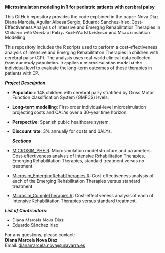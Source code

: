 **Microsimulation modeling in R for pediatric patients with cerebral palsy**

This GitHub repository provides the code explained in the paper: Nova Díaz Diana Marcela, Aguilar Albesa Sergio, Eduardo Sánchez-Iriso.
Cost-Effectiveness Analysis of Intensive and Emerging Rehabilitation Therapies in Children with Cerebral Palsy: Real-World Evidence and Microsimulation Modelling


This repository includes the R scripts used to perform a cost-effectiveness analysis of Intensive and Emerging Rehabilitation Therapies in children with cerebral palsy (CP). The analysis uses real-world clinical data collected from our study population. It applies a microsimulation model at the individual level to evaluate the long-term outcomes of these therapies in patients with CP.

  ***Project Description***

- **Population**: 148 children with cerebral palsy stratified by Gross Motor Function Classification System (GMFCS) levels.
- **Long-term modelling**: First-order individual-level microsimulation projecting costs and QALYs over a 30-year time horizon.
- **Perspective**: Spanish public healthcare system.
- **Discount rate**: 3% annually for costs and QALYs.

  ***Sections***

- [MICROSIM_PHE.R](MICROSIM_PHE.R): Microsimulation model structure and parameters. Cost-effectiveness analysis of Intensive Rehabilitation Therapies, Emerging Rehabilitation Therapies, standard treatment versus no treatment.
- [Microsim_EmergingRehabTherapies.R](Microsim_EmergingRehabTherapies.R): Cost-effectiveness analysis of each of the Emerging Rehabilitation Therapies versus standard treatment.
- [Microsim_CompleTherapies.R](Microsim_CompleTherapies.R): Cost-effectiveness analysis of each of Intensive Rehabilitation Therapies versus standard treatment.

***List of Contributors***:
- Diana Marcela Nova Díaz
- Eduardo Sánchez Iriso

For any questions, please contact:  
**Diana Marcela Nova Díaz**  
Email: dianamarcela.nova@unavarra.es
